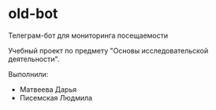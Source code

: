 # old-bot
Телеграм-бот для мониторинга посещаемости


Учебный проект по предмету "Основы исследовательской деятельности".

Выполнили:
* Матвеева Дарья 
* Писемская Людмила
